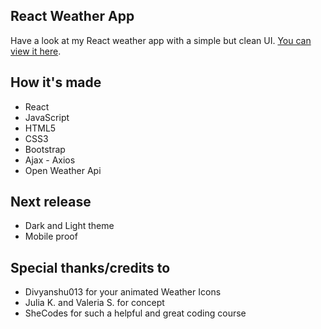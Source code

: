 ## React Weather App

Have a look at my React weather app with a simple but clean UI.
[You can view it here](http://react-weather-app-sp2-2.netlify.app/).

## How it's made

- React
- JavaScript
- HTML5
- CSS3
- Bootstrap
- Ajax - Axios
- Open Weather Api

## Next release

- Dark and Light theme
- Mobile proof

## Special thanks/credits to

- Divyanshu013 for your animated Weather Icons
- Julia K. and Valeria S. for concept
- SheCodes for such a helpful and great coding course

